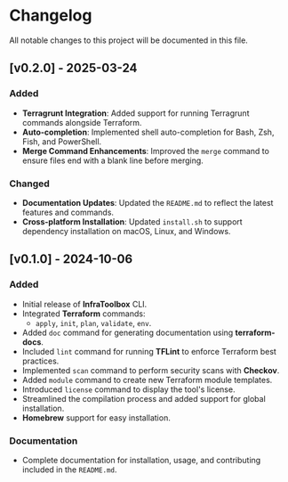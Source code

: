 # Changelog

All notable changes to this project will be documented in this file.

## [v0.2.0] - 2025-03-24

### Added

- **Terragrunt Integration**: Added support for running Terragrunt commands alongside Terraform.
- **Auto-completion**: Implemented shell auto-completion for Bash, Zsh, Fish, and PowerShell.
- **Merge Command Enhancements**: Improved the `merge` command to ensure files end with a blank line before merging.

### Changed

- **Documentation Updates**: Updated the `README.md` to reflect the latest features and commands.
- **Cross-platform Installation**: Updated `install.sh` to support dependency installation on macOS, Linux, and Windows.

## [v0.1.0] - 2024-10-06

### Added

- Initial release of **InfraToolbox** CLI.
- Integrated **Terraform** commands:
  - `apply`, `init`, `plan`, `validate`, `env`.
- Added `doc` command for generating documentation using **terraform-docs**.
- Included `lint` command for running **TFLint** to enforce Terraform best practices.
- Implemented `scan` command to perform security scans with **Checkov**.
- Added `module` command to create new Terraform module templates.
- Introduced `license` command to display the tool's license.
- Streamlined the compilation process and added support for global installation.
- **Homebrew** support for easy installation.

### Documentation

- Complete documentation for installation, usage, and contributing included in the `README.md`.
